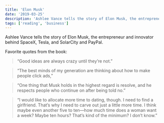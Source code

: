 ```yaml
---
title: 'Elon Musk'
date: '2019-03-25'
description: 'Ashlee Vance tells the story of Elon Musk, the entrepreneur and innovator behind SpaceX, Tesla, and SolarCity and PayPal.'
tags: ['reading', 'business']
---
```


Ashlee Vance tells the story of Elon Musk, the entrepreneur and innovator behind SpaceX, Tesla, and SolarCity and PayPal.

Favorite quotes from the book:

> “Good ideas are always crazy until they’re not.”

> “The best minds of my generation are thinking about how to make people click ads,”

> “One thing that Musk holds in the highest regard is resolve, and he respects people who continue on after being told no.”

> “I would like to allocate more time to dating, though. I need to find a girlfriend. That’s why I need to carve out just a little more time. I think maybe even another five to ten—how much time does a woman want a week? Maybe ten hours? That’s kind of the minimum? I don’t know.”

